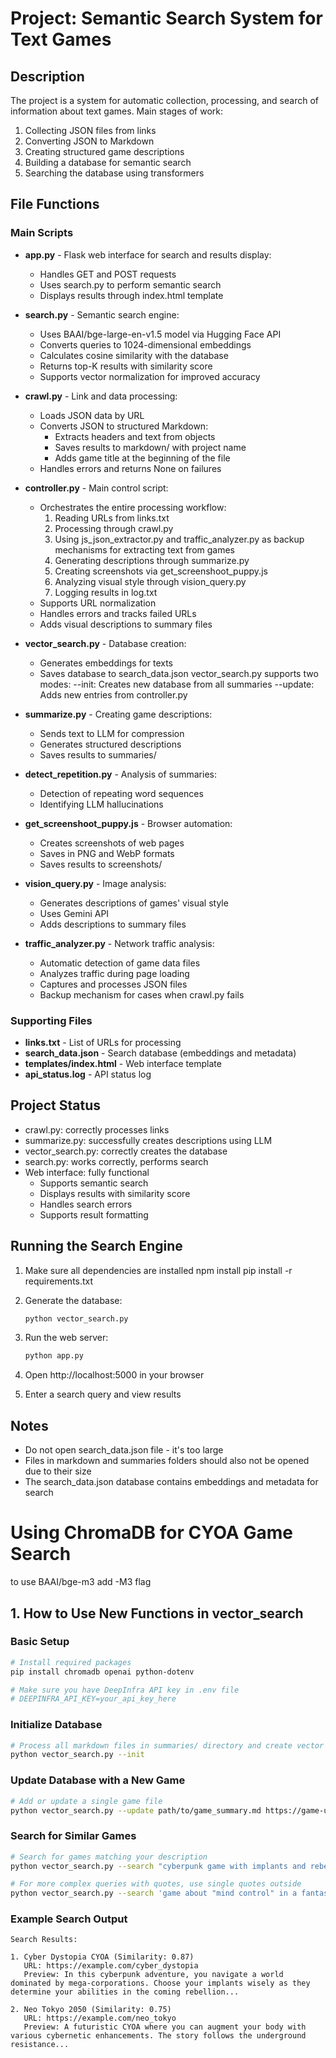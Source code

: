 # Project: Semantic Search System for Text Games

## Description
The project is a system for automatic collection, processing, and search of information about text games. Main stages of work:
1. Collecting JSON files from links
2. Converting JSON to Markdown
3. Creating structured game descriptions
4. Building a database for semantic search
5. Searching the database using transformers

## File Functions

### Main Scripts
  
- **app.py** - Flask web interface for search and results display:
  - Handles GET and POST requests
  - Uses search.py to perform semantic search
  - Displays results through index.html template

- **search.py** - Semantic search engine:
  - Uses BAAI/bge-large-en-v1.5 model via Hugging Face API
  - Converts queries to 1024-dimensional embeddings
  - Calculates cosine similarity with the database
  - Returns top-K results with similarity score
  - Supports vector normalization for improved accuracy

- **crawl.py** - Link and data processing:
  - Loads JSON data by URL
  - Converts JSON to structured Markdown:
    - Extracts headers and text from objects
    - Saves results to markdown/ with project name
    - Adds game title at the beginning of the file
  - Handles errors and returns None on failures

- **controller.py** - Main control script:
  - Orchestrates the entire processing workflow:
    1. Reading URLs from links.txt
    2. Processing through crawl.py
    3. Using js_json_extractor.py and traffic_analyzer.py as backup mechanisms for extracting text from games
    4. Generating descriptions through summarize.py
    5. Creating screenshots via get_screenshoot_puppy.js
    6. Analyzing visual style through vision_query.py
    7. Logging results in log.txt
  - Supports URL normalization
  - Handles errors and tracks failed URLs
  - Adds visual descriptions to summary files

- **vector_search.py** - Database creation:
  - Generates embeddings for texts
  - Saves database to search_data.json
  vector_search.py supports two modes:
--init: Creates new database from all summaries
--update: Adds new entries from controller.py

- **summarize.py** - Creating game descriptions:
  - Sends text to LLM for compression
  - Generates structured descriptions
  - Saves results to summaries/

- **detect_repetition.py** - Analysis of summaries:
  - Detection of repeating word sequences
  - Identifying LLM hallucinations

- **get_screenshoot_puppy.js** - Browser automation:
  - Creates screenshots of web pages
  - Saves in PNG and WebP formats
  - Saves results to screenshots/

- **vision_query.py** - Image analysis:
  - Generates descriptions of games' visual style
  - Uses Gemini API
  - Adds descriptions to summary files

- **traffic_analyzer.py** - Network traffic analysis:
  - Automatic detection of game data files
  - Analyzes traffic during page loading
  - Captures and processes JSON files
  - Backup mechanism for cases when crawl.py fails

### Supporting Files
- **links.txt** - List of URLs for processing
- **search_data.json** - Search database (embeddings and metadata)
- **templates/index.html** - Web interface template
- **api_status.log** - API status log

## Project Status
- crawl.py: correctly processes links
- summarize.py: successfully creates descriptions using LLM
- vector_search.py: correctly creates the database
- search.py: works correctly, performs search
- Web interface: fully functional
  - Supports semantic search
  - Displays results with similarity score
  - Handles search errors
  - Supports result formatting

## Running the Search Engine
1. Make sure all dependencies are installed
npm install
pip install -r requirements.txt

2. Generate the database:
   ```bash
   python vector_search.py
   ```
3. Run the web server:
   ```bash
   python app.py
   ```
4. Open http://localhost:5000 in your browser
5. Enter a search query and view results

## Notes
- Do not open search_data.json file - it's too large
- Files in markdown and summaries folders should also not be opened due to their size
- The search_data.json database contains embeddings and metadata for search













# Using ChromaDB for CYOA Game Search

to use BAAI/bge-m3 add -M3 flag

## 1. How to Use New Functions in vector_search

### Basic Setup
```bash
# Install required packages
pip install chromadb openai python-dotenv

# Make sure you have DeepInfra API key in .env file
# DEEPINFRA_API_KEY=your_api_key_here
```

### Initialize Database
```bash
# Process all markdown files in summaries/ directory and create vector database
python vector_search.py --init
```

### Update Database with a New Game
```bash
# Add or update a single game file
python vector_search.py --update path/to/game_summary.md https://game-url.com
```

### Search for Similar Games
```bash
# Search for games matching your description
python vector_search.py --search "cyberpunk game with implants and rebellion"

# For more complex queries with quotes, use single quotes outside
python vector_search.py --search 'game about "mind control" in a fantasy setting'
```

### Example Search Output
```
Search Results:

1. Cyber Dystopia CYOA (Similarity: 0.87)
   URL: https://example.com/cyber_dystopia
   Preview: In this cyberpunk adventure, you navigate a world dominated by mega-corporations. Choose your implants wisely as they determine your abilities in the coming rebellion...

2. Neo Tokyo 2050 (Similarity: 0.75)
   URL: https://example.com/neo_tokyo
   Preview: A futuristic CYOA where you can augment your body with various cybernetic enhancements. The story follows the underground resistance...
``` 